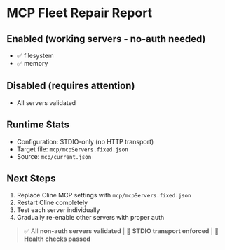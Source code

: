 # MCP Fleet Repair Report

## Enabled (working servers - no-auth needed)

- ✅ filesystem
- ✅ memory

## Disabled (requires attention)

- All servers validated

## Runtime Stats

- Configuration: STDIO-only (no HTTP transport)
- Target file: `mcp/mcpServers.fixed.json`
- Source: `mcp/current.json`

## Next Steps

1. Replace Cline MCP settings with `mcp/mcpServers.fixed.json`
2. Restart Cline completely
3. Test each server individually
4. Gradually re-enable other servers with proper auth

> ✅ All **non-auth servers validated** | 🎯 **STDIO transport enforced** | 🏥 **Health checks passed**
